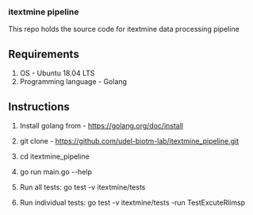 ### itextmine pipeline

This repo holds the source code for itextmine data processing pipeline

## Requirements

1. OS - Ubuntu 18.04 LTS
2. Programming language - Golang

## Instructions

1. Install golang from - https://golang.org/doc/install

2. git clone - https://github.com/udel-biotm-lab/itextmine_pipeline.git

3. cd itextmine_pipeline

4. go run main.go --help

5. Run all tests: go test -v itextmine/tests

6. Run individual tests: go test -v itextmine/tests -run TestExcuteRlimsp